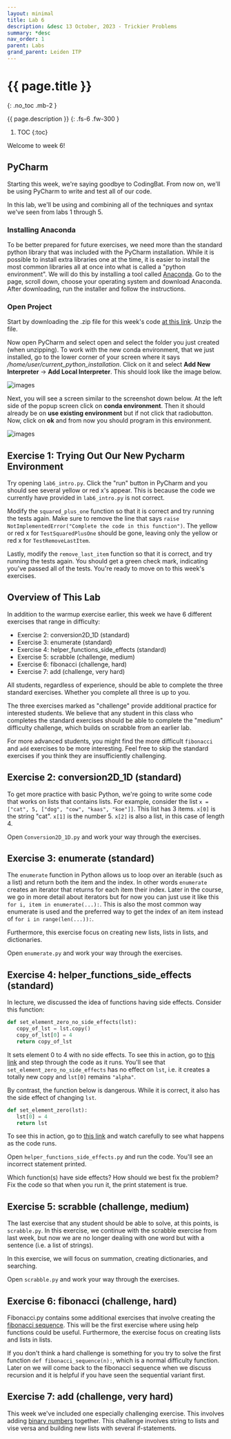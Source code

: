 ```yaml
---
layout: minimal
title: Lab 6
description: &desc 13 October, 2023 - Trickier Problems
summary: *desc
nav_order: 1
parent: Labs
grand_parent: Leiden ITP
---
```



# {{ page.title }}
{: .no_toc .mb-2 }

{{ page.description }}
{: .fs-6 .fw-300 }

1. TOC
{:toc}

Welcome to week 6!

## PyCharm

Starting this week, we're saying goodbye to CodingBat. From now on, we'll be using PyCharm to write and test all of our code.

In this lab, we'll be using and combining all of the techniques and syntax we've seen from labs 1 through 5.

### Installing Anaconda

To be better prepared for future exercises, we need more than the standard python library that was included with the PyCharm installation. While it is possible to install extra libraries one at the time, it is easier to install the most common libraries all at once into what is called a "python environment". We will do this by installing  a tool called [Anaconda](https://www.anaconda.com/download). Go to the page, scroll down, choose your operating system and download Anaconda. After downloading, run the installer and follow the instructions.

### Open Project

Start by downloading the .zip file for this week's code [at this link](https://brightspace.universiteitleiden.nl/d2l/le/lessons/240322/topics/2661436). Unzip the file.

Now open PyCharm and select open and select the folder you just created (when unzipping). To work with the new conda environment, that we just installed, go to the lower corner of your screen where it says */home/user/current_python_installation*. Click on it and select **Add New Interpreter** -> **Add Local Interpreter**. This should look like the image below.

![images](/LeidenITP/assets/images/Add_interpreter.png)

Next, you will see a screen similar to the screenshot down below. At the left side of the popup screen click on **conda environment**. Then it should already be on **use existing environment** but if not click that radiobutton. Now, click on **ok** and from now you should program in this environment.

![images](/LeidenITP/assets/images/Interpreter.png)

## Exercise 1: Trying Out Our New Pycharm Environment

Try opening `lab6_intro.py`. Click the "run" button in PyCharm and you should see several yellow or red x's appear. This is because the code we currently have provided in `lab6_intro.py` is not correct.

Modify the `squared_plus_one` function so that it is correct and try running the tests again. Make sure to remove the line that says `raise NotImplementedError("Complete the code in this function")`. The yellow or red x for `TestSquaredPlusOne` should be gone, leaving only the yellow or red x for `TestRemoveLastItem`.

Lastly, modify the `remove_last_item` function so that it is correct, and try running the tests again. You should get a green check mark, indicating you've passed all of the tests. You're ready to move on to this week's exercises.

## Overview of This Lab

In addition to the warmup exercise earlier, this week we have 6 different exercises that range in difficulty:
 * Exercise 2: conversion2D_1D (standard)
 * Exercise 3: enumerate (standard)
 * Exercise 4: helper_functions_side_effects (standard)
 * Exercise 5: scrabble (challenge, medium)
 * Exercise 6: fibonacci (challenge, hard)
 * Exercise 7: add (challenge, very hard)

All students, regardless of experience, should be able to complete the three standard exercises. Whether you complete all three is up to you.

The three exercises marked as "challenge" provide additional practice for interested students. We believe that any student in this class who completes the standard exercises should be able to complete the "medium" difficulty challenge, which builds on scrabble from an earlier lab.

For more advanced students, you might find the more difficult `fibonacci` and `add` exercises to be more interesting. Feel free to skip the standard exercises if you think they are insufficiently challenging. 

## Exercise 2: conversion2D_1D (standard)

To get more practice with basic Python, we're going to write some code that works on lists that contains lists. For example, consider the list `x = ["cat", 5, ["dog", "cow", "kaas", "koe"]]`. This list has 3 items. `x[0]` is the string "cat". `x[1]` is the number 5. `x[2]` is also a list, in this case of length 4.

Open `Conversion2D_1D.py` and work your way through the exercises.

## Exercise 3: enumerate (standard)

The `enumerate` function in Python allows us to loop over an iterable (such as a list) and return both the item and the index. In other words `enumerate` creates an iterator that returns for each item their index. Later in the course, we go in more detail about iterators but for now you can just use it like this `for i, item in enumerate(...):`. This is also the most common way enumerate is used and the preferred way to get the index of an item instead of `for i in range(len(...)):`.

Furthermore, this exercise focus on creating new lists, lists in lists, and dictionaries.

Open `enumerate.py` and work your way through the exercises.

## Exercise 4: helper_functions_side_effects (standard)

In lecture, we discussed the idea of functions having side effects. Consider this function:

```python
def set_element_zero_no_side_effects(lst):
   copy_of_lst = lst.copy()
   copy_of_lst[0] = 4
   return copy_of_lst
```

It sets element 0 to 4 with no side effects. To see this in action, go to [this link](https://cscircles.cemc.uwaterloo.ca/visualize#code=def+set_element_zero_no_side_effects(lst)%3A%0A+++copy_of_lst+%3D+lst.copy()%0A+++copy_of_lst%5B0%5D+%3D+4%0A+++return+copy_of_lst%0A%0Alst+%3D+%5B%22alpha%22,+%22beta%22,+%22gamma%22%5D%0Anew_lst+%3D+set_element_zero_no_side_effects(lst)%0Aprint(lst)%0Aprint(new_lst)&mode=display&raw_input=&curInstr=0) and step through the code as it runs. You'll see that `set_element_zero_no_side_effects` has no effect on `lst`, i.e. it creates a totally new copy and `lst[0]` remains `"alpha"`.

By contrast, the function below is dangerous. While it is correct, it also has the side effect of changing `lst`.

```python
def set_element_zero(lst):
   lst[0] = 4
   return lst
```

To see this in action, go to [this link](https://cscircles.cemc.uwaterloo.ca/visualize#code=def+set_element_zero(lst)%3A%0A+++lst%5B0%5D+%3D+4%0A+++return+lst%0A%0Alst+%3D+%5B%22alpha%22,+%22beta%22,+%22gamma%22%5D%0Anew_lst+%3D+set_element_zero(lst)%0Aprint(lst)%0Aprint(new_lst)&mode=display&raw_input=&curInstr=0) and watch carefully to see what happens as the code runs.

Open `helper_functions_side_effects.py` and run the code. You'll see an incorrect statement printed.

Which function(s) have side effects? How should we best fix the problem? Fix the code so that when you run it, the print statement is true.

## Exercise 5: scrabble (challenge, medium)

The last exercise that any student should be able to solve, at this points, is `scrabble.py`. In this exercise, we continue with the scrabble exercise from last week, but now we are no longer dealing with one word but with a sentence (i.e. a list of strings). 

In this exercise, we will focus on summation, creating dictionaries, and searching.

Open `scrabble.py` and work your way through the exercises.

## Exercise 6: fibonacci (challenge, hard)

Fibonacci.py contains some additional exercises that involve creating the [fibonacci sequence](https://en.wikipedia.org/wiki/Fibonacci_sequence). This will be the first exercise where using help functions could be useful. Furthermore, the exercise focus on creating lists and lists in lists. 

If you don't think a hard challenge is something for you try to solve the first function `def fibonacci_sequence(n):`, which is a normal difficulty function. Later on we will come back to the fibonacci sequence when we discuss recursion and it is helpful if you have seen the sequential variant first.

## Exercise 7: add (challenge, very hard)

This week we've included one especially challenging exercise. This involves adding [binary numbers](https://en.wikipedia.org/wiki/Binary_number) together. This challenge involves string to lists and vise versa and building new lists with several if-statements.




